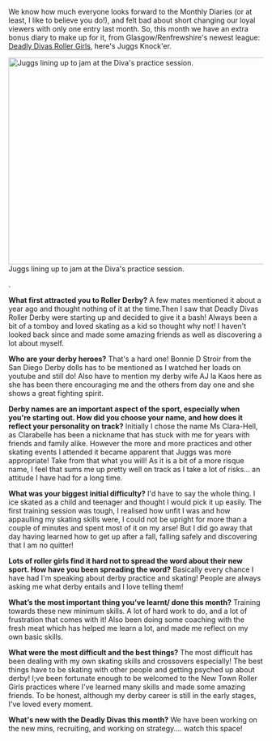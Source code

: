 <html><body><p>We know how much everyone looks forward to the Monthly Diaries (or at least, I like to believe you do!), and felt bad about short changing our loyal viewers with only one entry last month. So, this month we have an extra bonus diary to make up for it, from Glasgow/Renfrewshire's newest league: <a href="http://deadlydivasrollerderby.webs.com/">Deadly Divas Roller Girls</a>, here's Juggs Knock'er.

<a href="http://www.scottishrollerderbyblog.com/2013/06/dsc01592.jpg"><img class="size-large wp-image-2714" alt="Juggs lining up to jam at the Diva's practice session." src="http://www.scottishrollerderbyblog.com/2013/06/dsc01592.jpg?w=614" width="614" height="409"></a> Juggs lining up to jam at the Diva's practice session.

.

<strong>What first attracted you to Roller Derby?</strong>
A few mates mentioned it about a year ago and thought nothing of it at the time.Then I saw that Deadly Divas Roller Derby were starting up and decided to give it a bash! Always been a bit of a tomboy and loved skating as a kid so thought why not! I haven't looked back since and made some amazing friends as well as discovering a lot about myself.

<strong>Who are your derby heroes?</strong>
That's a hard one! Bonnie D Stroir from the San Diego Derby dolls has to be mentioned as I watched her loads on youtube and still do! Also have to mention my derby wife AJ la Kaos here as she has been there encouraging me and the others from day one and she shows a great fighting spirit.

<strong>Derby names are an important aspect of the sport, especially when you're starting out. How did you choose your name, and how does it reflect your personality on track?</strong>
Initially I chose the name Ms Clara-Hell, as Clarabelle has been a nickname that has stuck with me for years with friends and family alike. However the more and more practices and other skating events I attended it became apparent that Juggs was more appropriate! Take from that what you will! As it is a bit of a more risque name, I feel that sums me up pretty well on track as I take a lot of risks... an attitude I have had for a long time.

<strong>What was your biggest initial difficulty?</strong>
I'd have to say the whole thing. I ice skated as a child and teenager and thought I would pick it up easily. The first training session was tough, I realised how unfit I was and how appaulling my skating skills were, I could not be upright for more than a couple of minutes and spent most of it on my arse! But I did go away that day having learned how to get up after a fall, falling safely and discovering that I am no quitter!

<strong>Lots of roller girls find it hard not to spread the word about their new sport. How have you been spreading the word?</strong>
Basically every chance I have had I'm speaking about derby practice and skating! People are always asking me what derby entails and I love telling them!

<strong>What’s the most important thing you’ve learnt/ done this month?</strong>
Training towards these new minimum skills. A lot of hard work to do, and a lot of frustration that comes with it! Also been doing some coaching with the fresh meat which has helped me learn a lot, and made me reflect on my own basic skills.

<strong>What were the most difficult and the best things?</strong>
The most difficult has been dealing with my own skating skills and crossovers especially! The best things have to be skating with other people and getting psyched up about derby! I;ve been fortunate enough to be welcomed to the New Town Roller Girls practices where I've learned many skills and made some amazing friends. To be honest, although my derby career is still in the early stages, I've loved every moment.

<strong>What's new with the Deadly Divas this month?</strong>
We have been working on the new mins, recruiting, and working on strategy.... watch this space!</p></body></html>
